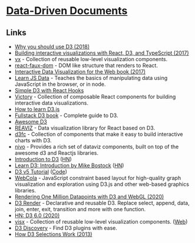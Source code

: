 # [Data-Driven Documents](https://d3js.org/)

## Links

- [Why you should use D3 (2018)](https://medium.com/@mbostock/why-you-should-use-d3-ae63c276e958)
- [Building interactive visualizations with React, D3, and TypeScript (2017)](https://blog.lucify.com/building-interactive-visualizations-with-react-d3-and-typescript-206c7172b0d2)
- [vx](https://github.com/hshoff/vx) - Collection of reusable low-level visualization components.
- [react-faux-dom](https://github.com/Olical/react-faux-dom) - DOM like structure that renders to React.
- [Interactive Data Visualization for the Web book (2017)](https://alignedleft.com/work/d3-book-2e)
- [Learn JS Data](http://learnjsdata.com/getting_started.html) - Teaches the basics of manipulating data using JavaScript in the browser, or in node.
- [Simple D3 with React Hooks](https://medium.com/@jeffbutsch/using-d3-in-react-with-hooks-4a6c61f1d102)
- [Victory](https://github.com/FormidableLabs/victory) - Collection of composable React components for building interactive data visualizations.
- [How to learn D3.js](https://wattenberger.com/blog/d3)
- [Fullstack D3 book](https://www.newline.co/fullstack-d3) - Complete guide to D3.
- [Awesome D3](https://github.com/wbkd/awesome-d3)
- [REAVIZ](https://github.com/jask-oss/reaviz) - Data visualization library for React based on D3.
- [d3fc](https://github.com/d3fc/d3fc) - Collection of components that make it easy to build interactive charts with D3.
- [nivo](https://github.com/plouc/nivo) - Provides a rich set of dataviz components, built on top of the awesome d3 and Reactjs libraries.
- [Introduction to D3](https://observablehq.com/@mitvis/introduction-to-d3) ([HN](https://news.ycombinator.com/item?id=22476930))
- [Learn D3: Introduction by Mike Bostock](https://observablehq.com/@d3/learn-d3) ([HN](https://news.ycombinator.com/item?id=22675551))
- [D3 v5 Tutorial](https://www.sgratzl.com/d3tutorial/) ([Code](https://github.com/sgratzl/d3tutorial))
- [WebCola](https://ialab.it.monash.edu/webcola/) - JavaScript constraint based layout for high-quality graph visualization and exploration using D3.js and other web-based graphics libraries.
- [Rendering One Million Datapoints with D3 and WebGL (2020)](https://blog.scottlogic.com/2020/05/01/rendering-one-million-points-with-d3.html)
- [D3 Render](https://github.com/unkleho/d3-render) - Declarative and reusable D3. Replace select, append, data, join, enter, exit, transition and more with one function.
- [HN: D3 6.0 (2020)](https://news.ycombinator.com/item?id=24288497)
- [visx](https://github.com/airbnb/visx) - Collection of reusable low-level visualization components. ([Web](https://airbnb.io/visx/))
- [D3 Discovery](https://d3-discovery.net/) - Find D3 plugins with ease.
- [How D3 Selections Work (2013)](https://bost.ocks.org/mike/selection/)

